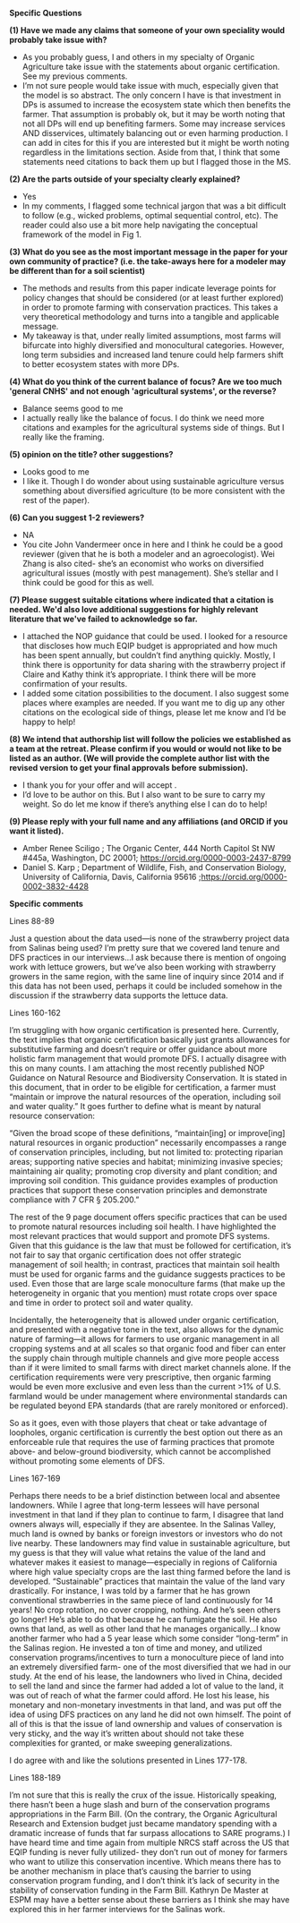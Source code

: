 **Specific Questions**

**(1) Have we made any claims that someone of your own speciality would probably take issue with?**

 +  As you probably guess, I and others in my specialty of Organic Agriculture take issue with the statements about organic certification. See my previous comments.
 + I’m not sure people would take issue with much, especially given that the model is so abstract. The only concern I have is that investment in DPs is assumed to increase the ecosystem state which then benefits the farmer. That assumption is probably ok, but it may be worth noting that not all DPs will end up benefiting farmers. Some may increase services AND disservices, ultimately balancing out or even harming production. I can add in cites for this if you are interested but it might be worth noting regardless in the limitations section. Aside from that, I think that some statements need citations to back them up but I flagged those in the MS. 



**(2) Are the parts outside of your specialty clearly explained?**

 +  Yes
 +  In my comments, I flagged some technical jargon that was a bit difficult to follow (e.g., wicked problems, optimal sequential control, etc). The reader could also use a bit more help navigating the conceptual framework of the model in Fig 1.


**(3) What do you see as the most important message in the paper for your own community of practice? (i.e. the take-aways here for a modeler may be different than for a soil scientist)**

 +  The methods and results from this paper indicate leverage points for policy changes that should be considered (or at least further explored) in order to promote farming with conservation practices. This takes a very theoretical methodology and turns into a tangible and applicable message.
 +  My takeaway is that, under really limited assumptions, most farms will bifurcate into highly diversified and monocultural categories. However, long term subsidies and increased land tenure could help farmers shift to better ecosystem states with more DPs. 

**(4) What do you think of the current balance of focus? Are we too much 'general CNHS' and not enough 'agricultural systems', or the reverse?**

 +  Balance seems good to me
 +  I actually really like the balance of focus. I do think we need more citations and examples for the agricultural systems side of things. But I really like the framing. 


**(5) opinion on the title? other suggestions?**

 +  Looks good to me
 +  I like it. Though I do wonder about using sustainable agriculture versus something about diversified agriculture (to be more consistent with the rest of the paper). 


**(6) Can you suggest 1-2 reviewers?**

  + NA
  + You cite John Vandermeer once in here and I think he could be a good reviewer (given that he is both a modeler and an agroecologist). Wei Zhang is also cited- she’s an economist who works on diversified agricultural issues (mostly with pest management). She’s stellar and I think could be good for this as well. 

**(7)  Please suggest suitable citations where indicated that a citation is needed.  We'd also love additional suggestions for highly relevant literature that we've failed to acknowledge so far.**

 +  I attached the NOP guidance that could be used. I looked for a resource that discloses how much EQIP budget is appropriated and how much has been spent annually, but couldn’t find anything quickly. Mostly, I think there is opportunity for data sharing with the strawberry project if Claire and Kathy think it’s appropriate. I think there will be more confirmation of your results.
 + I added some citation possibilities to the document. I also suggest some places where examples are needed. If you want me to dig up any other citations on the ecological side of things, please let me know and I’d be happy to help!



**(8) We intend that authorship list will follow the policies we established as a team at the retreat. Please confirm if you would or would not like to be listed as an author.  (We will provide the complete author list with the revised version to get your final approvals before submission).**

 +  I thank you for your offer and will accept .
 + I’d love to be author on this. But I also want to be sure to carry my weight. So do let me know if there’s anything else I can do to help! 


**(9) Please reply with your full name and any affiliations (and ORCID if you want it listed).**

  + Amber Renee Sciligo ; The Organic Center, 444 North Capitol St NW #445a, Washington, DC 20001; https://orcid.org/0000-0003-2437-8799
  + Daniel S. Karp ; Department of Wildlife, Fish, and Conservation Biology, University of California, Davis, California 95616 ;https://orcid.org/0000-0002-3832-4428



**Specific comments**

Lines 88-89

Just a question about the data used—is none of the strawberry project data from Salinas being used? I’m pretty sure that we covered land tenure and DFS practices in our interviews…I ask because there is mention of ongoing work with lettuce growers, but we’ve also been working with strawberry growers in the same region, with the same line of inquiry since 2014 and if this data has not been used, perhaps it could be included somehow in the discussion if the strawberry data supports the lettuce data.

Lines 160-162

I’m struggling with how organic certification is presented here. Currently, the text implies that organic certification basically just grants allowances for substitutive farming and doesn’t require or offer guidance about more holistic farm management that would promote DFS. I actually disagree with this on many counts. I am attaching the most recently published NOP Guidance on Natural Resource and Biodiversity Conservation. It is stated in this document, that in order to be eligible for certification, a farmer must “maintain or improve the natural resources of the operation, including soil and water quality.” It goes further to define what is meant by natural resource conservation:

“Given the broad scope of these definitions, “maintain[ing] or improve[ing] natural resources in organic production” necessarily encompasses a range of conservation principles, including, but not limited to: protecting riparian areas; supporting native species and habitat; minimizing invasive species; maintaining air quality; promoting crop diversity and plant condition; and improving soil condition. This guidance provides examples of production practices that support these conservation principles and demonstrate compliance with 7 CFR § 205.200.”

The rest of the 9 page document offers specific practices that can be used to promote natural resources including soil health. I have highlighted the most relevant practices that would support and promote DFS systems. Given that this guidance is the law that must be followed for certification, it’s not fair to say that organic certification does not offer strategic management of soil health; in contrast, practices that maintain soil health must be used for organic farms and the guidance suggests practices to be used. Even those that are large scale monoculture farms (that make up the heterogeneity in organic that you mention) must rotate crops over space and time in order to protect soil and water quality.

Incidentally, the heterogeneity that is allowed under organic certification, and presented with a negative tone in the text, also allows for the dynamic nature of farming—it allows for farmers to use organic management in all cropping systems and at all scales so that organic food and fiber can enter the supply chain through multiple channels and give more people access than if it were limited to small farms with direct market channels alone. If the certification requirements were very prescriptive, then organic farming would be even more exclusive and even less than the current >1% of U.S. farmland would be under management where environmental standards can be regulated beyond EPA standards (that are rarely monitored or enforced).

So as it goes, even with those players that cheat or take advantage of loopholes, organic certification is currently the best option out there as an enforceable rule that requires the use of farming practices that promote above- and below-ground biodiversity, which cannot be accomplished without promoting some elements of DFS.

Lines 167-169

Perhaps there needs to be a brief distinction between local and absentee landowners. While I agree that long-term lessees will have personal investment in that land if they plan to continue to farm, I disagree that land owners always will, especially if they are absentee. In the Salinas Valley, much land is owned by banks or foreign investors or investors who do not live nearby. These landowners may find value in sustainable agriculture, but my guess is that they will value what retains the value of the land and whatever makes it easiest to manage—especially in regions of California where high value specialty crops are the last thing farmed before the land is developed. “Sustainable” practices that maintain the value of the land vary drastically. For instance, I was told by a farmer that he has grown conventional strawberries in the same piece of land continuously for 14 years! No crop rotation, no cover cropping, nothing. And he’s seen others go longer! He’s able to do that because he can fumigate the soil. He also owns that land, as well as other land that he manages organically…I know another farmer who had a 5 year lease which some consider “long-term” in the Salinas region. He invested a ton of time and money, and utilized conservation programs/incentives to turn a monoculture piece of land into an extremely diversified farm- one of the most diversified that we had in our study. At the end of his lease, the landowners who lived in China, decided to sell the land and since the farmer had added a lot of value to the land, it was out of reach of what the farmer could afford. He lost his lease, his monetary and non-monetary investments in that land, and was put off the idea of using DFS practices on any land he did not own himself. The point of all of this is that the issue of land ownership and values of conservation is very sticky, and the way it’s written about should not take these complexities for granted, or make sweeping generalizations.

I do agree with and like the solutions presented in Lines 177-178.

Lines 188-189

I’m not sure that this is really the crux of the issue. Historically speaking, there hasn’t been a huge slash and burn of the conservation programs appropriations in the Farm Bill. (On the contrary, the Organic Agricultural Research and Extension budget just became mandatory spending with a dramatic increase of funds that far surpass allocations to SARE programs.) I have heard time and time again from multiple NRCS staff across the US that EQIP funding is never fully utilized- they don’t run out of money for farmers who want to utilize this conservation incentive. Which means there has to be another mechanism in place that’s causing the barrier to using conservation program funding, and I don’t think it’s lack of security in the stability of conservation funding in the Farm Bill. Kathryn De Master at ESPM may have a better sense about these barriers as I think she may have explored this in her farmer interviews for the Salinas work.